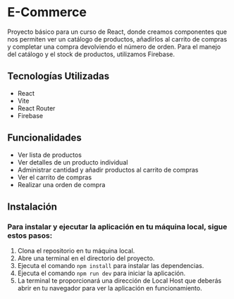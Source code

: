 # E-Commerce

Proyecto básico para un curso de React, donde creamos componentes que nos permiten ver un catálogo de productos,
añadirlos al carrito de compras y completar una compra devolviendo el número de orden. Para el manejo del catálogo y el stock de productos, utilizamos Firebase.

## Tecnologías Utilizadas

- React
- Vite
- React Router
- Firebase

## Funcionalidades

- Ver lista de productos
- Ver detalles de un producto individual
- Administrar cantidad y añadir productos al carrito de compras
- Ver el carrito de compras
- Realizar una orden de compra

## Instalación

### Para instalar y ejecutar la aplicación en tu máquina local, sigue estos pasos:

1. Clona el repositorio en tu máquina local.
2. Abre una terminal en el directorio del proyecto.
3. Ejecuta el comando `npm install` para instalar las dependencias.
4. Ejecuta el comando `npm run dev` para iniciar la aplicación.
5. La terminal te proporcionará una dirección de Local Host que deberás abrir en tu navegador para ver la aplicación en funcionamiento.
